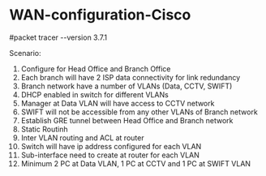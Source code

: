 # WAN-configuration-Cisco
#packet tracer --version 3.7.1

Scenario: 

1.	Configure for Head Office and Branch Office
2.	Each branch will have 2 ISP data connectivity for link redundancy 
3.	Branch network have a number of VLANs (Data, CCTV, SWIFT)
4.	DHCP enabled in switch for different VLANs
5.	Manager at Data VLAN will have access to CCTV network
6.	SWIFT will not be accessible from any other VLANs of Branch network
7.	Establish GRE tunnel between Head Office and Branch network 
8.	Static Routinh
9.	Inter VLAN routing and ACL at router
10.	Switch will have ip address configured for each VLAN
11.	Sub-interface need to create at router for each VLAN
12.	Minimum 2 PC at Data VLAN, 1 PC at CCTV and 1 PC at SWIFT VLAN 
